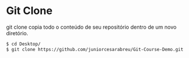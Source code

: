 Git Clone
=================================

git clone copia todo o conteúdo de seu repositório dentro de um novo diretório.

```sh
$ cd Desktop/
$ git clone https://github.com/juniorcesarabreu/Git-Course-Demo.git
```

